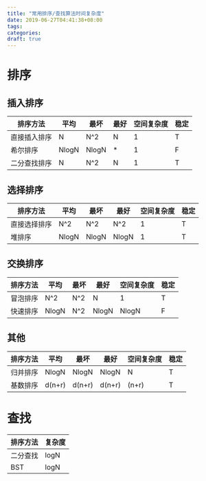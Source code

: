 ```yaml
---
title: "常用排序/查找算法时间复杂度"
date: 2019-06-27T04:41:38+08:00
tags:
categories:
draft: true
---
```

# 排序
## 插入排序
| 排序方法 | 平均 | 最坏 | 最好 | 空间复杂度 | 稳定 |
| --- | --- | --- | --- | --- | --- |
| 直接插入排序 | N | N^2 | N | 1 | T |
| 希尔排序 | NlogN | NlogN | * | 1 | F |
| 二分查找排序 | N | N^2 | N | 1 | T |

## 选择排序
| 排序方法 | 平均 | 最坏 | 最好 | 空间复杂度 | 稳定 |
| --- | --- | --- | --- | --- | --- |
| 直接选择排序 | N^2 | N^2 | N^2 | 1 | T |
| 堆排序 | NlogN | NlogN | NlogN | 1 | T |


## 交换排序
| 排序方法 | 平均 | 最坏 | 最好 | 空间复杂度 | 稳定 |
| --- | --- | --- | --- | --- | --- |
| 冒泡排序 | N^2 | N^2 | N | 1 | T |
| 快速排序 | NlogN | N^2 | NlogN | NlogN | F |

## 其他
| 排序方法 | 平均 | 最坏 | 最好 | 空间复杂度 | 稳定 |
| --- | --- | --- | --- | --- | --- |
| 归并排序 | NlogN | NlogN | NlogN | N | T |
| 基数排序 | d(n+r) | d(n+r) | d(n+r) | (n+r) | T |

# 查找
| 排序方法 | 复杂度 |
| --- | --- |
| 二分查找 | logN |
| BST | logN |